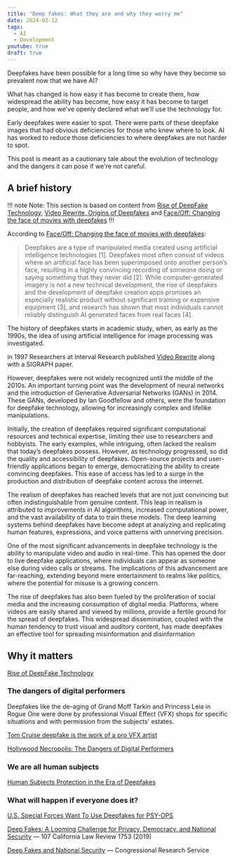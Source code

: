 ```yaml
---
title: "Deep fakes: What they are and why they worry me"
date: 2024-02-12
tags:
  - AI
  - Development
youtube: true
draft: true
---
```


Deepfakes have been possible for a long time so why have they become so prevalent now that we have AI?

What has changed is how easy it has become to create them, how widespread the ability has become, how easy it has become to target people, and how we've openly declared what we'll use the technology for.

Early deepfakes were easier to spot.  There were parts of these deepfake images that had obvious deficiencies for those who knew where to look. AI has worked to reduce those deficiencies to where deepfakes are not harder to spot.

This post is meant as a cautionary tale about the evolution of technology and the dangers it can pose if we're not careful.

## A brief history

!!! note Note:
This section is based on content from [Rise of DeepFake Technology](https://legamart.com/articles/deepfake-technology/), [Video Rewrite, Origins of Deepfakes](https://www.historyofinformation.com/detail.php?id=4792) and [Face/Off: Changing the face of movies with deepfakes](https://www.ncbi.nlm.nih.gov/pmc/articles/PMC10325052/)
!!!

According to [Face/Off: Changing the face of movies with deepfakes](https://www.ncbi.nlm.nih.gov/pmc/articles/PMC10325052/):

> Deepfakes are a type of manipulated media created using artificial intelligence technologies [1]. Deepfakes most often consist of videos where an artificial face has been superimposed onto another person’s face, resulting in a highly convincing recording of someone doing or saying something that they never did [2]. While computer-generated imagery is not a new technical development, the rise of deepfakes and the development of deepfake creation apps promises an especially realistic product without significant training or expensive equipment [3], and research has shown that most individuals cannot reliably distinguish AI generated faces from real faces [4].

The history of deepfakes starts in academic study, when, as early as the 1990s, the idea of using artificial intelligence for image processing was investigated.

in 1997 Researchers at Interval Research published [Video Rewrite](http://chris.bregler.com/videorewrite/) along with a SIGRAPH paper.

However, deepfakes were not widely recognized until the middle of the 2010s. An important turning point was the development of neural networks and the introduction of Generative Adversarial Networks (GANs) in 2014. These GANs, developed by Ian Goodfellow and others, were the foundation for deepfake technology, allowing for increasingly complex and lifelike manipulations.

Initially, the creation of deepfakes required significant computational resources and technical expertise, limiting their use to researchers and hobbyists. The early examples, while intriguing, often lacked the realism that today’s deepfakes possess. However, as technology progressed, so did the quality and accessibility of deepfakes. Open-source projects and user-friendly applications began to emerge, democratizing the ability to create convincing deepfakes. This ease of access has led to a surge in the production and distribution of deepfake content across the internet.

The realism of deepfakes has reached levels that are not just convincing but often indistinguishable from genuine content. This leap in realism is attributed to improvements in AI algorithms, increased computational power, and the vast availability of data to train these models. The deep learning systems behind deepfakes have become adept at analyzing and replicating human features, expressions, and voice patterns with unnerving precision.

One of the most significant advancements in deepfake technology is the ability to manipulate video and audio in real-time. This has opened the door to live deepfake applications, where individuals can appear as someone else during video calls or streams. The implications of this advancement are far-reaching, extending beyond mere entertainment to realms like politics, where the potential for misuse is a growing concern.

The rise of deepfakes has also been fueled by the proliferation of social media and the increasing consumption of digital media. Platforms, where videos are easily shared and viewed by millions, provide a fertile ground for the spread of deepfakes. This widespread dissemination, coupled with the human tendency to trust visual and auditory content, has made deepfakes an effective tool for spreading misinformation and disinformation

## Why it matters

<lite-youtube videoid="9OIFVm0dPLw"></lite-youtube>

[Rise of DeepFake Technology](https://legamart.com/articles/deepfake-technology/)

### The dangers of digital performers

Deepfakes like the de-aging of Grand Moff Tarkin and Princess Leia in Rogue One were done by professional Visual Effect (VFX) shops for specific situations and with permission from the subjects' estates.

[Tom Cruise deepfake is the work of a pro VFX artist](https://www.freethink.com/hard-tech/tom-cruise-deepfake)

[Hollywood Necropolis: The Dangers of Digital Performers](https://www.rogerebert.com/features/hollywood-necropolis-the-dangers-of-digital-performers)

### We are all human subjects

[Human Subjects Protection in the Era of Deepfakes](https://www.lawfaremedia.org/article/human-subjects-protection-in-the-era-of-deepfakes)

### What will happen if everyone does it?

[U.S. Special Forces Want To Use Deepfakes for PSY-OPS](https://theintercept.com/2023/03/06/pentagon-socom-deepfake-propaganda/)

[Deep Fakes: A Looming Challenge for Privacy, Democracy, and National Security](https://papers.ssrn.com/sol3/papers.cfm?abstract_id=3213954) &mdash; 107 California Law Review 1753 (2019)

[Deep Fakes and National Security](https://crsreports.congress.gov/product/pdf/IF/IF11333) &mdash; Congressional Research Service

